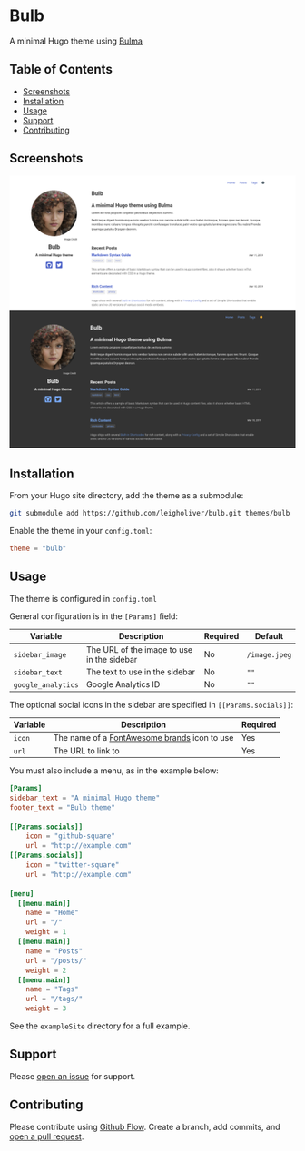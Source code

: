 # Bulb
A minimal Hugo theme using [Bulma](https://bulma.io/)

## Table of Contents

- [Screenshots](#screenshots)
- [Installation](#installation)
- [Usage](#usage)
- [Support](#support)
- [Contributing](#contributing)

## Screenshots
![Screenshot](images/light.png)
![Screenshot](images/dark.png)

## Installation

From your Hugo site directory, add the theme as a submodule:

```sh
git submodule add https://github.com/leigholiver/bulb.git themes/bulb
```

Enable the theme in your `config.toml`:
```toml
theme = "bulb"
```

## Usage

The theme is configured in `config.toml`

General configuration is in the `[Params]` field:

| Variable         | Description | Required | Default |
| ---------------- | ----------- | -------- | ------- |
| `sidebar_image`    | The URL of the image to use in the sidebar | No | `/image.jpeg` |
| `sidebar_text`     | The text to use in the sidebar | No | `""`
| `google_analytics` | Google Analytics ID | No | `""`


The optional social icons in the sidebar are specified in `[[Params.socials]]`:

| Variable   | Description | Required |
| ---------- | ----------- | -------- |
| `icon`     | The name of a [FontAwesome brands](https://fontawesome.com/icons?d=gallery&p=2&s=brands&m=free) icon to use | Yes |
| `url`      | The URL to link to | Yes |

You must also include a menu, as in the example below:
```toml
[Params]
sidebar_text = "A minimal Hugo theme"
footer_text = "Bulb theme"

[[Params.socials]]
    icon = "github-square"
    url = "http://example.com"
[[Params.socials]]
    icon = "twitter-square"
    url = "http://example.com"

[menu]
  [[menu.main]]
    name = "Home"
    url = "/"
    weight = 1
  [[menu.main]]
    name = "Posts"
    url = "/posts/"
    weight = 2
  [[menu.main]]
    name = "Tags"
    url = "/tags/"
    weight = 3
```

See the `exampleSite` directory for a full example.

## Support

Please [open an issue](https://github.com/leigholiver/bulb/issues/new) for support.

## Contributing

Please contribute using [Github Flow](https://guides.github.com/introduction/flow/). Create a branch, add commits, and [open a pull request](https://github.com/leigholiver/bulb/compare/).
